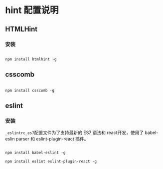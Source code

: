 # hint 配置说明

## HTMLHint

### 安装

```

npm install htmlhint -g
```

## csscomb

```

npm install csscomb -g
```

## eslint

### 安装

`_eslintrc_es7`配置文件为了支持最新的 ES7 语法和 react开发，使用了 babel-eslin parser 和 eslint-plugin-react 插件。

```

npm install babel-eslint -g

npm install eslint eslint-plugin-react -g
```